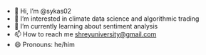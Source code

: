 - 👋 Hi, I’m @sykas02
- 👀 I’m interested in climate data science and algorithmic trading
- 🌱 I’m currently learning about sentiment analysis
- 📫 How to reach me shreyuniversity@gmail.com
- 😄 Pronouns: he/him


<!---
sykas02/sykas02 is a ✨ special ✨ repository because its `README.md` (this file) appears on your GitHub profile.
You can click the Preview link to take a look at your changes.
--->
